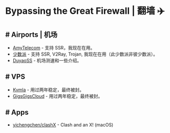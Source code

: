 # Bypassing the Great Firewall | 翻墙 ✈️

## # Airports | 机场

- [AmyTelecom](https://www.amysecure.com/) - 支持 SSR，我现在在用。
- [少数派](https://ssp-cloud.net/) - 支持 SSR, V2Ray, Trojan, 我现在在用（此少数派非彼少数派）。
- [DuyaoSS](https://www.duyaoss.com/) - 机场测速和一些介绍。

## # VPS

- [Kvmla](https://www.kvmla.pro/) - 用过两年稳定，最终被封。
- [GigsGigsCloud](https://www.gigsgigscloud.com/) - 用过两年稳定，最终被封。

## # Apps

- [yichengchen/clashX](https://github.com/yichengchen/clashX) - Clash and an X! (macOS)

